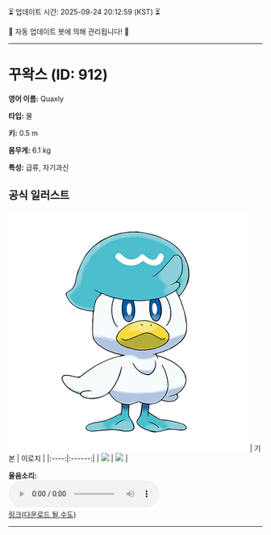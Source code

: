 
⏳ 업데이트 시간: 2025-09-24 20:12:59 (KST) ⏳

🤖 자동 업데이트 봇에 의해 관리됩니다! 🤖

---

# 꾸왁스 (ID: 912)
**영어 이름:** Quaxly

**타입:** 물

**키:** 0.5 m

**몸무게:** 6.1 kg

**특성:** 급류, 자기과신

## 공식 일러스트
![](https://raw.githubusercontent.com/PokeAPI/sprites/master/sprites/pokemon/other/official-artwork/912.png)
| 기본 | 이로치 |
|:----:|:------:|
| <img src="http://play.pokemonshowdown.com/sprites/ani/quaxly.gif" width="200"> | <img src="http://play.pokemonshowdown.com/sprites/ani-shiny/quaxly.gif" width="200"> |

**울음소리:**<br><audio controls src="https://raw.githubusercontent.com/PokeAPI/cries/main/cries/pokemon/latest/912.ogg"></audio><br> [링크(다운로드 될 수도)](https://raw.githubusercontent.com/PokeAPI/cries/main/cries/pokemon/latest/912.ogg)


---

